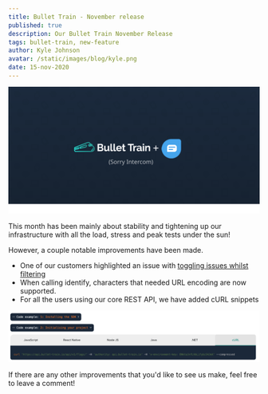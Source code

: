 ```yaml
---
title: Bullet Train - November release
published: true
description: Our Bullet Train November Release 
tags: bullet-train, new-feature
author: Kyle Johnson
avatar: /static/images/blog/kyle.png
date: 15-nov-2020
---
```


<img alt="November" src="/static/images/blog/new-feature/freshchat.svg"/>

This month has been mainly about stability and tightening up our infrastructure with all the load, stress and peak tests under the sun!

However, a couple notable improvements have been made.

- One of our customers highlighted an issue with [toggling issues whilst filtering](https://github.com/BulletTrainHQ/bullet-train-frontend/issues/8)
- When calling identify, characters that needed URL encoding are now supported.
- For all the users using our core REST API, we have added cURL snippets

<img alt="cURL Feature Flag Snippets" src="/static/images/blog/new-feature/curl.png"/>

If there are any other improvements that you'd like to see us make, feel free to leave a comment!
